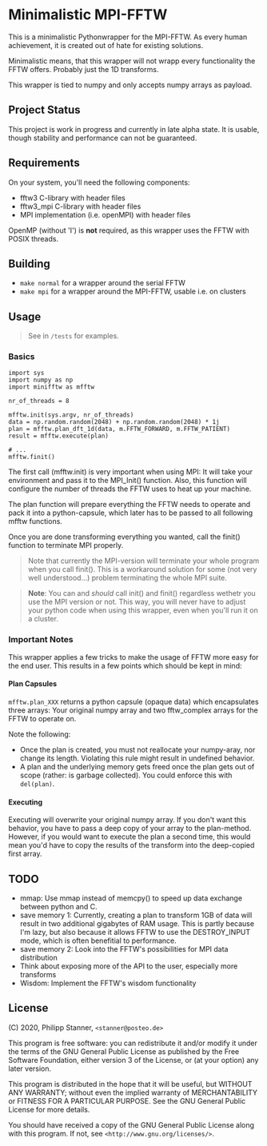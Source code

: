 # Minimalistic MPI-FFTW

This is a minimalistic Pythonwrapper for the MPI-FFTW. As every human
achievement, it is created out of hate for existing solutions.

Minimalistic means, that this wrapper will not wrapp every functionality the
FFTW offers. Probably just the 1D transforms.

This wrapper is tied to numpy and only accepts numpy arrays as payload.

## Project Status

This project is work in progress and currently in late alpha state.
It is usable, though stability and performance can not be guaranteed.

## Requirements

On your system, you'll need the following components:

- fftw3 C-library with header files
- fftw3\_mpi C-library with header files
- MPI implementation (i.e. openMPI) with header files

OpenMP (without 'I') is **not** required, as this wrapper uses the FFTW with POSIX threads.

## Building

- `make normal` for a wrapper around the serial FFTW
- `make mpi` for a wrapper around the MPI-FFTW, usable i.e. on clusters


## Usage

> See in `/tests` for examples.

### Basics

``` Python3
import sys
import numpy as np
import minifftw as mfftw

nr_of_threads = 8

mfftw.init(sys.argv, nr_of_threads)
data = np.random.random(2048) + np.random.random(2048) * 1j
plan = mfftw.plan_dft_1d(data, m.FFTW_FORWARD, m.FFTW_PATIENT)
result = mfftw.execute(plan)

# ...
mfftw.finit()
```

The first call (mfftw.init) is very important when using MPI: It will take your
environment and pass it to the MPI\_Init() function. Also, this function will
configure the number of threads the FFTW uses to heat up your machine.

The plan function will prepare everything the FFTW needs to operate and pack
it into a python-capsule, which later has to be passed to all following
mfftw functions.

Once you are done transforming everything you wanted, call the finit() function
to terminate MPI properly.

> Note that currently the MPI-version will terminate your whole program when you
call finit(). This is a workaround solution for some (not very well understood...)
problem terminating the whole MPI suite.

> **Note**: You can and *should* call init() and finit() regardless wethetr you
use the MPI version or not. This way, you will never have to adjust your python
code when using this wrapper, even when you'll run it on a cluster.

### Important Notes

This wrapper applies a few tricks to make the usage of FFTW more easy for the
end user. This results in a few points which should be kept in mind:

#### Plan Capsules

`mfftw.plan_XXX` returns a python capsule (opaque data) which encapsulates
three arrays: Your original numpy array and two fftw\_complex arrays for the 
FFTW to operate on.

Note the following:

- Once the plan is created, you must not reallocate your numpy-aray, nor change
its length. Violating this rule might result in undefined behavior.
- A plan and the underlying memory gets freed once the plan gets out of scope
(rather: is garbage collected). You could enforce this with `del(plan)`.


#### Executing

Executing will overwrite your original numpy array.
If you don't want this behavior, you have to pass a deep copy of your array to
the plan-method. However, if you would want to execute the plan a second time,
this would mean you'd have to copy the results of the transform into the
deep-copied first array.

## TODO

- mmap: Use mmap instead of memcpy() to speed up data exchange between python
and C.
- save memory 1: Currently, creating a plan to transform 1GB of data will result
in two additional gigabytes of RAM usage. This is partly because I'm lazy, but
also because it allows FFTW to use the DESTROY\_INPUT mode, which is often
benefitial to performance.
- save memory 2: Look into the FFTW's possibilities for MPI data distribution
- Think about exposing more of the API to the user, especially more transforms
- Wisdom: Implement the FFTW's wisdom functionality

## License

 (C) 2020, Philipp Stanner, `<stanner@posteo.de>`

 This program is free software: you can redistribute it and/or modify
 it under the terms of the GNU General Public License as published by
 the Free Software Foundation, either version 3 of the License, or
 (at your option) any later version.

 This program is distributed in the hope that it will be useful,
 but WITHOUT ANY WARRANTY; without even the implied warranty of
 MERCHANTABILITY or FITNESS FOR A PARTICULAR PURPOSE.  See the
 GNU General Public License for more details.

 You should have received a copy of the GNU General Public License
 along with this program. If not, see `<http://www.gnu.org/licenses/>`.

